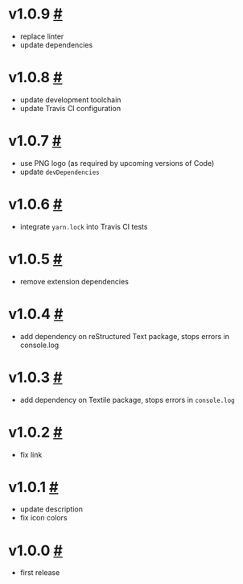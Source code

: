 # v1.0.9 [#](https://github.com/idleberg/vscode-badges/releases/tag/1.0.9)

- replace linter
- update dependencies

# v1.0.8 [#](https://github.com/idleberg/vscode-badges/releases/tag/1.0.8)

- update development toolchain
- update Travis CI configuration

# v1.0.7 [#](https://github.com/idleberg/vscode-badges/releases/tag/1.0.7)

- use PNG logo (as required by upcoming versions of Code)
- update `devDependencies`

# v1.0.6 [#](https://github.com/idleberg/vscode-badges/releases/tag/1.0.6)

- integrate `yarn.lock` into Travis CI tests

# v1.0.5 [#](https://github.com/idleberg/vscode-badges/releases/tag/1.0.5)

- remove extension dependencies

# v1.0.4 [#](https://github.com/idleberg/vscode-badges/releases/tag/1.0.4)

- add dependency on reStructured Text package, stops errors in console.log

# v1.0.3 [#](https://github.com/idleberg/vscode-badges/releases/tag/1.0.3)

- add dependency on Textile package, stops errors in `console.log`

# v1.0.2 [#](https://github.com/idleberg/vscode-badges/releases/tag/1.0.2)

- fix link

# v1.0.1 [#](https://github.com/idleberg/vscode-badges/releases/tag/1.0.1)

- update description
- fix icon colors

# v1.0.0 [#](https://github.com/idleberg/vscode-badges/releases/tag/1.0.0)

- first release

